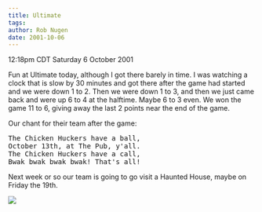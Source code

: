 ```yaml
---
title: Ultimate
tags: 
author: Rob Nugen
date: 2001-10-06
---
```


<title></title>
<p class=date>12:18pm CDT Saturday 6 October 2001</p>

<p>Fun at Ultimate today, although I got there barely in time.  I was
watching a clock that is slow by 30 minutes and got there after the
game had started and we were down 1 to 2.  Then we were down 1 to 3,
and then we just came back and were up 6 to 4 at the halftime.  Maybe
6 to 3 even.  We won the game 11 to 6, giving away the last 2 points
near the end of the game.</p>

<p>Our chant for their team after the game:</p>
<pre>
The Chicken Huckers have a ball,
October 13th, at The Pub, y'all.
The Chicken Huckers have a call,
Bwak bwak bwak bwak! That's all!
</pre>

<p>Next week or so our team is going to go visit a Haunted House,
maybe on Friday the 19th.</p>

<p><img src='/images/rob/wL-ROB.gif'/></p>

